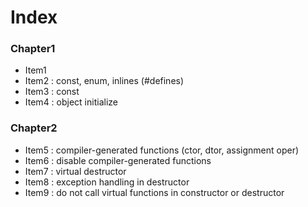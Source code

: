 # Index

### Chapter1
- Item1
- Item2 : const, enum, inlines (#defines)
- Item3 : const
- Item4 : object initialize

### Chapter2
- Item5 : compiler-generated functions (ctor, dtor, assignment oper)
- Item6 : disable compiler-generated functions
- Item7 : virtual destructor
- Item8 : exception handling in destructor
- Item9 : do not call virtual functions in constructor or destructor
